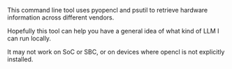 This command line tool uses pyopencl and psutil to retrieve hardware information across different vendors. 

Hopefully this tool can help you have a general idea of what kind of LLM I can run locally.

It may not work on SoC or SBC, or on devices where opencl is not explicitly installed. 